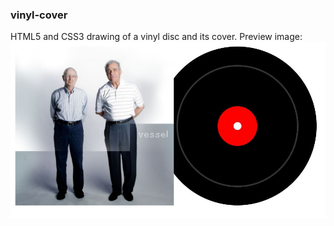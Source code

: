 ### vinyl-cover

HTML5 and CSS3 drawing of a vinyl disc and its cover.
Preview image:
![Preview image](src/assets/preview.jpg)
